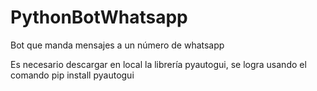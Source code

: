 # PythonBotWhatsapp
Bot que manda mensajes a un número de whatsapp

Es necesario descargar en local la librería pyautogui, se logra usando el comando pip install pyautogui

